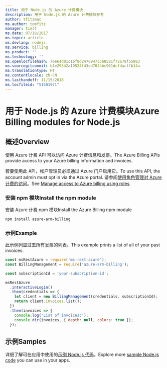 ```yaml
---
title: 用于 Node.js 的 Azure 计费模块
description: 用于 Node.js 的 Azure 计费模块参考
author: tfitzmac
ms.author: tomfitz
manager: timlt
ms.date: 07/18/2017
ms.topic: article
ms.devlang: nodejs
ms.service: billing
ms.product: ''
ms.technology: ''
ms.openlocfilehash: 7be64d01c1bf8d247694735b8581f72678f55983
ms.sourcegitcommit: b1e29342a19524f43ed70f4bc961dcfdacffb14a
ms.translationtype: HT
ms.contentlocale: zh-CN
ms.lasthandoff: 11/15/2018
ms.locfileid: "51501971"
---
```

# <a name="azure-billing-modules-for-nodejs"></a><span data-ttu-id="03efa-103">用于 Node.js 的 Azure 计费模块</span><span class="sxs-lookup"><span data-stu-id="03efa-103">Azure Billing modules for Node.js</span></span>

## <a name="overview"></a><span data-ttu-id="03efa-104">概述</span><span class="sxs-lookup"><span data-stu-id="03efa-104">Overview</span></span>
<span data-ttu-id="03efa-105">使用 Azure 计费 API 可以访问 Azure 计费信息和发票。</span><span class="sxs-lookup"><span data-stu-id="03efa-105">The Azure Billing APIs provide access to your Azure billing information and invoices.</span></span>

<span data-ttu-id="03efa-106">若要使用此 API，帐户管理员必须通过 Azure 门户启用它。</span><span class="sxs-lookup"><span data-stu-id="03efa-106">To use this API, the account admin must opt in via the Azure portal.</span></span> <span data-ttu-id="03efa-107">请参阅[使用角色管理对 Azure 计费的访问](https://docs.microsoft.com/azure/billing/billing-manage-access)。</span><span class="sxs-lookup"><span data-stu-id="03efa-107">See [Manage access to Azure billing using roles](https://docs.microsoft.com/azure/billing/billing-manage-access).</span></span>

### <a name="install-the-npm-module"></a><span data-ttu-id="03efa-108">安装 npm 模块</span><span class="sxs-lookup"><span data-stu-id="03efa-108">Install the npm module</span></span> 

<span data-ttu-id="03efa-109">安装 Azure 计费 npm 模块</span><span class="sxs-lookup"><span data-stu-id="03efa-109">Install the Azure Billing npm module</span></span> 

```bash
npm install azure-arm-billing
```
### <a name="example"></a><span data-ttu-id="03efa-110">示例</span><span class="sxs-lookup"><span data-stu-id="03efa-110">Example</span></span> 
 
<span data-ttu-id="03efa-111">此示例列显过去所有发票的列表。</span><span class="sxs-lookup"><span data-stu-id="03efa-111">This example prints a list of all of your past invoices.</span></span>
 
```javascript 
const msRestAzure = require('ms-rest-azure');
const BillingManagement = require('azure-arm-billing');

const subscriptionId = 'your-subscription-id';

msRestAzure
  .interactiveLogin()
  .then(credentials => {
    let client = new BillingManagement(credentials, subscriptionId);
    return client.invoices.list();
  })
  .then(invoices => {
    console.log('List of invoices:');
    console.dir(invoices, { depth: null, colors: true });
  });
``` 


## <a name="samples"></a><span data-ttu-id="03efa-112">示例</span><span class="sxs-lookup"><span data-stu-id="03efa-112">Samples</span></span>

<span data-ttu-id="03efa-113">详细了解可在应用中使用的[示例 Node.js 代码](https://azure.microsoft.com/resources/samples/?platform=nodejs)。</span><span class="sxs-lookup"><span data-stu-id="03efa-113">Explore more [sample Node.js code](https://azure.microsoft.com/resources/samples/?platform=nodejs) you can use in your apps.</span></span>
